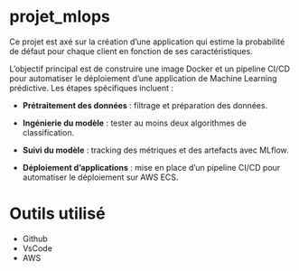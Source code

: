 # projet_mlops

Ce projet est axé sur la création d’une application qui estime la probabilité de défaut pour chaque client en fonction de ses caractéristiques.

L’objectif principal est de construire une image Docker et un pipeline CI/CD pour automatiser le déploiement d’une application de Machine Learning prédictive. Les étapes spécifiques incluent :

-  **Prétraitement des données** : filtrage et préparation des données.

-  **Ingénierie du modèle** : tester au moins deux algorithmes de classification.

-  **Suivi du modèle** : tracking des métriques et des artefacts avec MLflow.

-  **Déploiement d’applications** : mise en place d’un pipeline CI/CD pour automatiser le déploiement sur AWS ECS.


# Outils utilisé
- Github
- VsCode
- AWS
